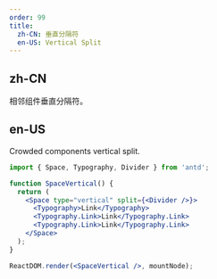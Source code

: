 ```yaml
---
order: 99
title:
  zh-CN: 垂直分隔符
  en-US: Vertical Split
---
```


## zh-CN

相邻组件垂直分隔符。

## en-US

Crowded components vertical split.

```jsx
import { Space, Typography, Divider } from 'antd';

function SpaceVertical() {
  return (
    <Space type="vertical" split={<Divider />}>
      <Typography>Link</Typography>
      <Typography.Link>Link</Typography.Link>
      <Typography.Link>Link</Typography.Link>
    </Space>
  );
}

ReactDOM.render(<SpaceVertical />, mountNode);
```

